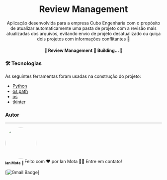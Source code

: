<h1 align="center">
  Review Management
</h1>

<p align="center">
  Aplicação desenvolvida para a empresa Cubo Engenharia com o propósito de atualizar automaticamente uma pasta de projeto com a revisão mais atualizadas dos arquivos, evitando envio de projeto desatualizado ou quiça dois projetos com informações conflitantes 🤗
</p>

<h4 align="center"> 
	🚧  Review Management 🚀 Building...  🚧
</h4>

### 🛠 Tecnologias

As seguintes ferramentas foram usadas na construção do projeto:

- [Python](https://www.python.org/)
- [os.path](https://docs.python.org/3/library/os.path.html)
- [os](https://docs.python.org/3/library/os.html)
- [tkinter](https://docs.python.org/3/library/tk.html)

### Autor
---

<img style="border-radius: 50%;" src="https://avatars.githubusercontent.com/u/95248335?v=4" width="100px;" alt=""/>
<br />
<sub><b href="https://www.linkedin.com/in/ian-mota-164a36195/">Ian Mota 🚀 </b></sub></a> 
Feito com ❤️ por Ian Mota 👋🏽 Entre em contato!

[![Gmail Badge](https://img.shields.io/badge/-ianmotabr@gmail.com-c14438?style=flat-square&logo=Gmail&logoColor=white&link=mailto:ianmotabr@gmail.com)]
